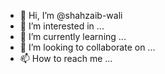 - 👋 Hi, I’m @shahzaib-wali
- 👀 I’m interested in ...
- 🌱 I’m currently learning ...
- 💞️ I’m looking to collaborate on ...
- 📫 How to reach me ...

<!---
shahzaib-wali/shahzaib-wali is a ✨ special ✨ repository because its `README.md` (this file) appears on your GitHub profile.
You can click the Preview link to take a look at your changes.
--->
